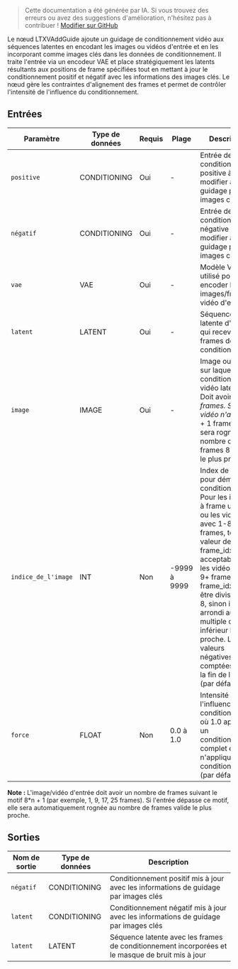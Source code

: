 > Cette documentation a été générée par IA. Si vous trouvez des erreurs ou avez des suggestions d'amélioration, n'hésitez pas à contribuer ! [Modifier sur GitHub](https://github.com/Comfy-Org/embedded-docs/blob/main/comfyui_embedded_docs/docs/LTXVAddGuide/fr.md)

Le nœud LTXVAddGuide ajoute un guidage de conditionnement vidéo aux séquences latentes en encodant les images ou vidéos d'entrée et en les incorporant comme images clés dans les données de conditionnement. Il traite l'entrée via un encodeur VAE et place stratégiquement les latents résultants aux positions de frame spécifiées tout en mettant à jour le conditionnement positif et négatif avec les informations des images clés. Le nœud gère les contraintes d'alignement des frames et permet de contrôler l'intensité de l'influence du conditionnement.

## Entrées

| Paramètre | Type de données | Requis | Plage | Description |
|-----------|-----------|----------|-------|-------------|
| `positive` | CONDITIONING | Oui | - | Entrée de conditionnement positive à modifier avec le guidage par images clés |
| `négatif` | CONDITIONING | Oui | - | Entrée de conditionnement négative à modifier avec le guidage par images clés |
| `vae` | VAE | Oui | - | Modèle VAE utilisé pour encoder les images/frames vidéo d'entrée |
| `latent` | LATENT | Oui | - | Séquence latente d'entrée qui recevra les frames de conditionnement |
| `image` | IMAGE | Oui | - | Image ou vidéo sur laquelle conditionner la vidéo latente. Doit avoir 8*n + 1 frames. Si la vidéo n'a pas 8*n + 1 frames, elle sera rognée au nombre de frames 8*n + 1 le plus proche. |
| `indice_de_l'image` | INT | Non | -9999 à 9999 | Index de frame pour démarrer le conditionnement. Pour les images à frame unique ou les vidéos avec 1-8 frames, toute valeur de frame_idx est acceptable. Pour les vidéos avec 9+ frames, frame_idx doit être divisible par 8, sinon il sera arrondi au multiple de 8 inférieur le plus proche. Les valeurs négatives sont comptées depuis la fin de la vidéo. (par défaut : 0) |
| `force` | FLOAT | Non | 0.0 à 1.0 | Intensité de l'influence du conditionnement, où 1.0 applique un conditionnement complet et 0.0 n'applique aucun conditionnement (par défaut : 1.0) |

**Note :** L'image/vidéo d'entrée doit avoir un nombre de frames suivant le motif 8*n + 1 (par exemple, 1, 9, 17, 25 frames). Si l'entrée dépasse ce motif, elle sera automatiquement rognée au nombre de frames valide le plus proche.

## Sorties

| Nom de sortie | Type de données | Description |
|-------------|-----------|-------------|
| `négatif` | CONDITIONING | Conditionnement positif mis à jour avec les informations de guidage par images clés |
| `latent` | CONDITIONING | Conditionnement négatif mis à jour avec les informations de guidage par images clés |
| `latent` | LATENT | Séquence latente avec les frames de conditionnement incorporées et le masque de bruit mis à jour |
